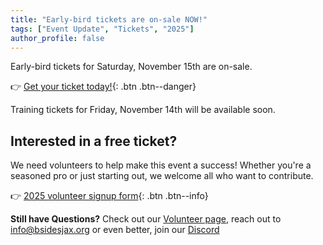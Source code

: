 ```yaml
---
title: "Early-bird tickets are on-sale NOW!"
tags: ["Event Update", "Tickets", "2025"]
author_profile: false
---
```


Early-bird tickets for Saturday, November 15th are on-sale.

👉 [Get your ticket today!](https://www.eventbrite.com/e/bsides-jacksonville-2025-tickets-1754411655489?aff=ebdsshcopyurl&utm-campaign=social&utm-content=attendeeshare&utm-medium=discovery&utm-term=listing&utm-source=cp){: .btn .btn--danger}

Training tickets for Friday, November 14th will be available soon.

## Interested in a free ticket?

We need volunteers to help make this event a success! Whether you're a seasoned pro or just starting out, we welcome all who want to contribute.

👉 [2025 volunteer signup form](https://docs.google.com/forms/d/e/1FAIpQLScqE6U7G9adaBKGYzif1czZvHft-ft4YLChsx27yDq5AGQhSg/viewform?usp=header){: .btn .btn--info}

**Still have Questions?** Check out our [Volunteer page](https://bsidesjax.org/2025/volunteer/), reach out to <info@bsidesjax.org> or even better, join our [Discord](https://discord.gg/rcGFSgyKdY)